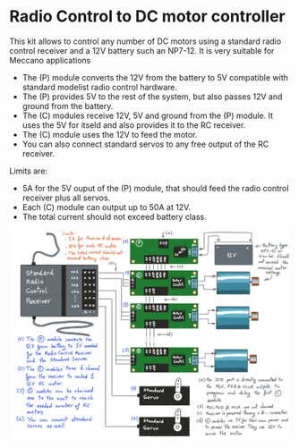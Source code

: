 # Radio Control to DC motor controller

This kit allows to control any number of DC motors using a standard radio control receiver and a 12V battery such
an NP7-12. It is very suitable for Meccano applications

  * The (P) module converts the 12V from the battery to 5V compatible with standard modelist radio control hardware.
  * The (P) provides 5V to the rest of the system, but also passes 12V and ground from the battery.
  * The (C) modules receive 12V, 5V and ground from the (P) module. It uses the 5V for itseld and also provides it
    to the RC receiver.
  * The (C) module uses the 12V to feed the motor. 
  * You can also connect standard servos to any free output of the RC receiver.

Limits are:
  * 5A for the 5V ouput of the (P) module, that should feed the radio control receiver plus all servos.
  * Each (C) module can output up to 50A at 12V.
  * The total current should not exceed battery class.


![Radio Control to DC motor controller](documentation/rc-to-dc-motor-controller-concept-v1.jpg)
